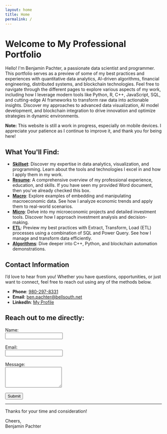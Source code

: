 ```yaml
---
layout: home
title: Home
permalink: /
---
```


# Welcome to My Professional Portfolio

Hello! I'm Benjamin Pachter, a passionate data scientist and programmer. This portfolio serves as a preview of some of my best practices and experiences with quantitative data analytics, AI-driven algorithms, financial engineering, distributed systems, and blockchain technologies. Feel free to navigate through the different pages to explore various aspects of my work, including how I leverage modern tools like Python, R, C++, JavaScript, SQL, and cutting-edge AI frameworks to transform raw data into actionable insights. Discover my approaches to advanced data visualization, AI model development, and blockchain integration to drive innovation and optimize strategies in dynamic environments.

**Note:** This website is still a work in progress, especially on mobile devices. I appreciate your patience as I continue to improve it, and thank you for being here!

## What You'll Find:

- [**Skillset**](https://benjaminpachter.com/skillset/): Discover my expertise in data analytics, visualization, and programming. Learn about the tools and technologies I excel in and how I apply them in my work.
- [**Resume**](https://benjaminpachter.com/resume/): A comprehensive overview of my professional experience, education, and skills. If you have seen my provided Word document, then you've already checked this box.
- [**Macro**](https://benjaminpachter.com/macro/): Explore examples of embedding and manipulating macroeconomic data. See how I analyze economic trends and apply them to real-world scenarios.
- [**Micro**](https://benjaminpachter.com/micro/): Delve into my microeconomic projects and detailed investment tools. Discover how I approach investment analysis and decision-making.
- [**ETL**](https://benjaminpachter.com/ETL/): Preview my best practices with Extract, Transform, Load (ETL) processes using a combination of SQL and Power Query. See how I manage and transform data efficiently.
- [**Algorithms**](https://benjaminpachter.com/trade_algos/): Dive deeper into C++, Python, and blockchain automation demonstrations.

## Contact Information

I’d love to hear from you! Whether you have questions, opportunities, or just want to connect, feel free to reach out using any of the methods below.

- **Phone**: [980-297-8331](tel:9802978331)
- **Email**: [ben.pachter@bellsouth.net](mailto:ben.pachter@bellsouth.net)
- **LinkedIn**: [My Profile](https://www.linkedin.com/in/benjamin-pachter-9582bb12b/)

## Reach out to me directly:

<form action="https://formspree.io/f/mgegqbqv" method="POST">
  <label for="name">Name:</label><br>
  <input type="text" id="name" name="name" required><br><br>
  <label for="email">Email:</label><br>
  <input type="email" id="email" name="email" required><br><br>
  <label for="message">Message:</label><br>
  <textarea id="message" name="message" rows="4" required></textarea><br><br>
  <input type="submit" value="Submit">
</form>

---

Thanks for your time and consideration!

Cheers,  
Benjamin Pachter
